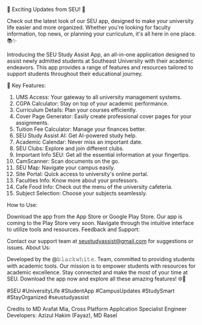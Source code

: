 🌟 Exciting Updates from SEU! 🌟

Check out the latest look of our SEU app, designed to make your university life easier and more organized. Whether you're looking for faculty information, top news, or planning your curriculum, it's all here in one place. 📚✨

Introducing the SEU Study Assist App, an all-in-one application designed to assist newly admitted students at Southeast University with their academic endeavors. This app provides a range of features and resources tailored to support students throughout their educational journey.

📌 Key Features:

1. UMS Access:
Your gateway to all university management systems.
2.  CGPA Calculator:
Stay on top of your academic performance.
3. Curriculum Details:
Plan your courses efficiently.
3. Cover Page Generator:
Easily create professional cover pages for your assignments.
4. Tuition Fee Calculator:
Manage your finances better.
5. SEU Study Assist AI:
Get AI-powered study help.
6. Academic Calendar:
Never miss an important date.
7. SEU Clubs:
Explore and join different clubs.
8. Important Info SEU:
Get all the essential information at your fingertips.
9. CamScanner:
Scan documents on the go.
10. SEU Map:
Navigate your campus easily.
11. Site Portal:
Quick access to university's online portal.
12. Faculties Info:
Know more about your professors.
13. Cafe Food Info:
Check out the menu of the university cafeteria.
14. Subject Selection:
Choose your subjects seamlessly.


How to Use:

Download the app from the App Store or Google Play Store. Our app is coming to the Play Store very soon.
Navigate through the intuitive interface to utilize tools and resources.
Feedback and Support:

Contact our support team at seustudyassist@gmail.com for suggestions or issues.
About Us:

Developed by the @𝚋𝚕𝚊𝚌𝚔𝚠𝚑𝚒𝚝𝚎. Team, committed to providing students with academic tools.
Our mission is to empower students with resources for academic excellence.
Stay connected and make the most of your time at SEU. Download the app now and explore all these amazing features! 🌐📱

#SEU #UniversityLife #StudentApp #CampusUpdates #StudySmart #StayOrganized #seustudyassist

Credits to MD Arafat Mia, Cross Platform Application Specialist Engineer
Developers: Azizul Hakim (Fayaz), MD Rasel